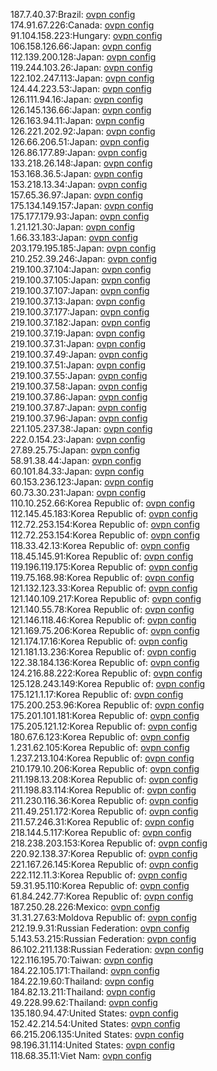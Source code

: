 187.7.40.37:Brazil: [ovpn config](vpn/187_7_40_37.ovpn)  
174.91.67.226:Canada: [ovpn config](vpn/174_91_67_226.ovpn)  
91.104.158.223:Hungary: [ovpn config](vpn/91_104_158_223.ovpn)  
106.158.126.66:Japan: [ovpn config](vpn/106_158_126_66.ovpn)  
112.139.200.128:Japan: [ovpn config](vpn/112_139_200_128.ovpn)  
119.244.103.26:Japan: [ovpn config](vpn/119_244_103_26.ovpn)  
122.102.247.113:Japan: [ovpn config](vpn/122_102_247_113.ovpn)  
124.44.223.53:Japan: [ovpn config](vpn/124_44_223_53.ovpn)  
126.111.94.16:Japan: [ovpn config](vpn/126_111_94_16.ovpn)  
126.145.136.66:Japan: [ovpn config](vpn/126_145_136_66.ovpn)  
126.163.94.11:Japan: [ovpn config](vpn/126_163_94_11.ovpn)  
126.221.202.92:Japan: [ovpn config](vpn/126_221_202_92.ovpn)  
126.66.206.51:Japan: [ovpn config](vpn/126_66_206_51.ovpn)  
126.86.177.89:Japan: [ovpn config](vpn/126_86_177_89.ovpn)  
133.218.26.148:Japan: [ovpn config](vpn/133_218_26_148.ovpn)  
153.168.36.5:Japan: [ovpn config](vpn/153_168_36_5.ovpn)  
153.218.13.34:Japan: [ovpn config](vpn/153_218_13_34.ovpn)  
157.65.36.97:Japan: [ovpn config](vpn/157_65_36_97.ovpn)  
175.134.149.157:Japan: [ovpn config](vpn/175_134_149_157.ovpn)  
175.177.179.93:Japan: [ovpn config](vpn/175_177_179_93.ovpn)  
1.21.121.30:Japan: [ovpn config](vpn/1_21_121_30.ovpn)  
1.66.33.183:Japan: [ovpn config](vpn/1_66_33_183.ovpn)  
203.179.195.185:Japan: [ovpn config](vpn/203_179_195_185.ovpn)  
210.252.39.246:Japan: [ovpn config](vpn/210_252_39_246.ovpn)  
219.100.37.104:Japan: [ovpn config](vpn/219_100_37_104.ovpn)  
219.100.37.105:Japan: [ovpn config](vpn/219_100_37_105.ovpn)  
219.100.37.107:Japan: [ovpn config](vpn/219_100_37_107.ovpn)  
219.100.37.13:Japan: [ovpn config](vpn/219_100_37_13.ovpn)  
219.100.37.177:Japan: [ovpn config](vpn/219_100_37_177.ovpn)  
219.100.37.182:Japan: [ovpn config](vpn/219_100_37_182.ovpn)  
219.100.37.19:Japan: [ovpn config](vpn/219_100_37_19.ovpn)  
219.100.37.31:Japan: [ovpn config](vpn/219_100_37_31.ovpn)  
219.100.37.49:Japan: [ovpn config](vpn/219_100_37_49.ovpn)  
219.100.37.51:Japan: [ovpn config](vpn/219_100_37_51.ovpn)  
219.100.37.55:Japan: [ovpn config](vpn/219_100_37_55.ovpn)  
219.100.37.58:Japan: [ovpn config](vpn/219_100_37_58.ovpn)  
219.100.37.86:Japan: [ovpn config](vpn/219_100_37_86.ovpn)  
219.100.37.87:Japan: [ovpn config](vpn/219_100_37_87.ovpn)  
219.100.37.96:Japan: [ovpn config](vpn/219_100_37_96.ovpn)  
221.105.237.38:Japan: [ovpn config](vpn/221_105_237_38.ovpn)  
222.0.154.23:Japan: [ovpn config](vpn/222_0_154_23.ovpn)  
27.89.25.75:Japan: [ovpn config](vpn/27_89_25_75.ovpn)  
58.91.38.44:Japan: [ovpn config](vpn/58_91_38_44.ovpn)  
60.101.84.33:Japan: [ovpn config](vpn/60_101_84_33.ovpn)  
60.153.236.123:Japan: [ovpn config](vpn/60_153_236_123.ovpn)  
60.73.30.231:Japan: [ovpn config](vpn/60_73_30_231.ovpn)  
110.10.252.66:Korea Republic of: [ovpn config](vpn/110_10_252_66.ovpn)  
112.145.45.183:Korea Republic of: [ovpn config](vpn/112_145_45_183.ovpn)  
112.72.253.154:Korea Republic of: [ovpn config](vpn/112_72_253_154.ovpn)  
112.72.253.154:Korea Republic of: [ovpn config](vpn/112_72_253_154.ovpn)  
118.33.42.13:Korea Republic of: [ovpn config](vpn/118_33_42_13.ovpn)  
118.45.145.91:Korea Republic of: [ovpn config](vpn/118_45_145_91.ovpn)  
119.196.119.175:Korea Republic of: [ovpn config](vpn/119_196_119_175.ovpn)  
119.75.168.98:Korea Republic of: [ovpn config](vpn/119_75_168_98.ovpn)  
121.132.123.33:Korea Republic of: [ovpn config](vpn/121_132_123_33.ovpn)  
121.140.109.217:Korea Republic of: [ovpn config](vpn/121_140_109_217.ovpn)  
121.140.55.78:Korea Republic of: [ovpn config](vpn/121_140_55_78.ovpn)  
121.146.118.46:Korea Republic of: [ovpn config](vpn/121_146_118_46.ovpn)  
121.169.75.206:Korea Republic of: [ovpn config](vpn/121_169_75_206.ovpn)  
121.174.17.16:Korea Republic of: [ovpn config](vpn/121_174_17_16.ovpn)  
121.181.13.236:Korea Republic of: [ovpn config](vpn/121_181_13_236.ovpn)  
122.38.184.136:Korea Republic of: [ovpn config](vpn/122_38_184_136.ovpn)  
124.216.88.222:Korea Republic of: [ovpn config](vpn/124_216_88_222.ovpn)  
125.128.243.149:Korea Republic of: [ovpn config](vpn/125_128_243_149.ovpn)  
175.121.1.17:Korea Republic of: [ovpn config](vpn/175_121_1_17.ovpn)  
175.200.253.96:Korea Republic of: [ovpn config](vpn/175_200_253_96.ovpn)  
175.201.101.181:Korea Republic of: [ovpn config](vpn/175_201_101_181.ovpn)  
175.205.121.12:Korea Republic of: [ovpn config](vpn/175_205_121_12.ovpn)  
180.67.6.123:Korea Republic of: [ovpn config](vpn/180_67_6_123.ovpn)  
1.231.62.105:Korea Republic of: [ovpn config](vpn/1_231_62_105.ovpn)  
1.237.213.104:Korea Republic of: [ovpn config](vpn/1_237_213_104.ovpn)  
210.179.10.206:Korea Republic of: [ovpn config](vpn/210_179_10_206.ovpn)  
211.198.13.208:Korea Republic of: [ovpn config](vpn/211_198_13_208.ovpn)  
211.198.83.114:Korea Republic of: [ovpn config](vpn/211_198_83_114.ovpn)  
211.230.116.36:Korea Republic of: [ovpn config](vpn/211_230_116_36.ovpn)  
211.49.251.172:Korea Republic of: [ovpn config](vpn/211_49_251_172.ovpn)  
211.57.246.31:Korea Republic of: [ovpn config](vpn/211_57_246_31.ovpn)  
218.144.5.117:Korea Republic of: [ovpn config](vpn/218_144_5_117.ovpn)  
218.238.203.153:Korea Republic of: [ovpn config](vpn/218_238_203_153.ovpn)  
220.92.138.37:Korea Republic of: [ovpn config](vpn/220_92_138_37.ovpn)  
221.167.26.145:Korea Republic of: [ovpn config](vpn/221_167_26_145.ovpn)  
222.112.11.3:Korea Republic of: [ovpn config](vpn/222_112_11_3.ovpn)  
59.31.95.110:Korea Republic of: [ovpn config](vpn/59_31_95_110.ovpn)  
61.84.242.77:Korea Republic of: [ovpn config](vpn/61_84_242_77.ovpn)  
187.250.28.226:Mexico: [ovpn config](vpn/187_250_28_226.ovpn)  
31.31.27.63:Moldova Republic of: [ovpn config](vpn/31_31_27_63.ovpn)  
212.19.9.31:Russian Federation: [ovpn config](vpn/212_19_9_31.ovpn)  
5.143.53.215:Russian Federation: [ovpn config](vpn/5_143_53_215.ovpn)  
86.102.211.138:Russian Federation: [ovpn config](vpn/86_102_211_138.ovpn)  
122.116.195.70:Taiwan: [ovpn config](vpn/122_116_195_70.ovpn)  
184.22.105.171:Thailand: [ovpn config](vpn/184_22_105_171.ovpn)  
184.22.19.60:Thailand: [ovpn config](vpn/184_22_19_60.ovpn)  
184.82.13.211:Thailand: [ovpn config](vpn/184_82_13_211.ovpn)  
49.228.99.62:Thailand: [ovpn config](vpn/49_228_99_62.ovpn)  
135.180.94.47:United States: [ovpn config](vpn/135_180_94_47.ovpn)  
152.42.214.54:United States: [ovpn config](vpn/152_42_214_54.ovpn)  
66.215.206.135:United States: [ovpn config](vpn/66_215_206_135.ovpn)  
98.196.31.114:United States: [ovpn config](vpn/98_196_31_114.ovpn)  
118.68.35.11:Viet Nam: [ovpn config](vpn/118_68_35_11.ovpn)  

